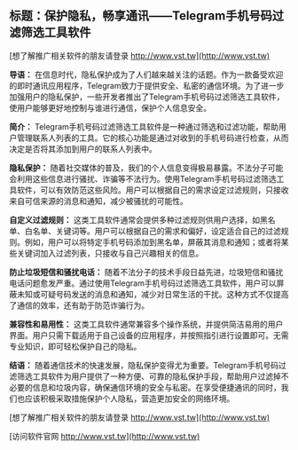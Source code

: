 ## **标题：保护隐私，畅享通讯——Telegram手机号码过滤筛选工具软件**

[想了解推广相关软件的朋友请登录 http://www.vst.tw](http://www.vst.tw)

**导语：**
在信息时代，隐私保护成为了人们越来越关注的话题。作为一款备受欢迎的即时通讯应用程序，Telegram致力于提供安全、私密的通信环境。为了进一步加强用户的隐私保护，一些开发者推出了Telegram手机号码过滤筛选工具软件，使用户能够更好地控制与谁进行通信，保护个人信息安全。

**简介：**
Telegram手机号码过滤筛选工具软件是一种通过筛选和过滤功能，帮助用户管理联系人列表的工具。它的核心功能是通过对收到的手机号码进行检查，从而决定是否将其添加到用户的联系人列表中。

**隐私保护：**
随着社交媒体的普及，我们的个人信息变得极易暴露。不法分子可能会利用这些信息进行骚扰、诈骗等不法行为。使用Telegram手机号码过滤筛选工具软件，可以有效防范这些风险。用户可以根据自己的需求设定过滤规则，只接收来自可信来源的消息和通知，减少被骚扰的可能性。

**自定义过滤规则：**
这类工具软件通常会提供多种过滤规则供用户选择，如黑名单、白名单、关键词等。用户可以根据自己的需求和偏好，设定适合自己的过滤规则。例如，用户可以将特定手机号码添加到黑名单，屏蔽其消息和通知；或者将某些关键词加入过滤列表，只接收与自己兴趣相关的信息。

**防止垃圾短信和骚扰电话：**
随着不法分子的技术手段日益先进，垃圾短信和骚扰电话问题愈发严重。通过使用Telegram手机号码过滤筛选工具软件，用户可以屏蔽未知或可疑号码发送的消息和通知，减少对日常生活的干扰。这种方式不仅提高了通信的效率，还有助于防范诈骗行为。

**兼容性和易用性：**
这类工具软件通常兼容多个操作系统，并提供简洁易用的用户界面。用户只需下载适用于自己设备的应用程序，并按照指引进行设置即可。无需专业知识，即可轻松保护自己的隐私。

**结语：**
随着通信技术的快速发展，隐私保护变得尤为重要。Telegram手机号码过滤筛选工具软件为用户提供了一种方便、可靠的隐私保护手段，帮助用户过滤掉不必要的信息和垃圾内容，确保通信环境的安全与私密。在享受便捷通讯的同时，我们也应该积极采取措施保护个人隐私，营造更加安全的网络环境。

[想了解推广相关软件的朋友请登录 http://www.vst.tw](http://www.vst.tw)


[访问软件官网 http://www.vst.tw](http://www.vst.tw)
